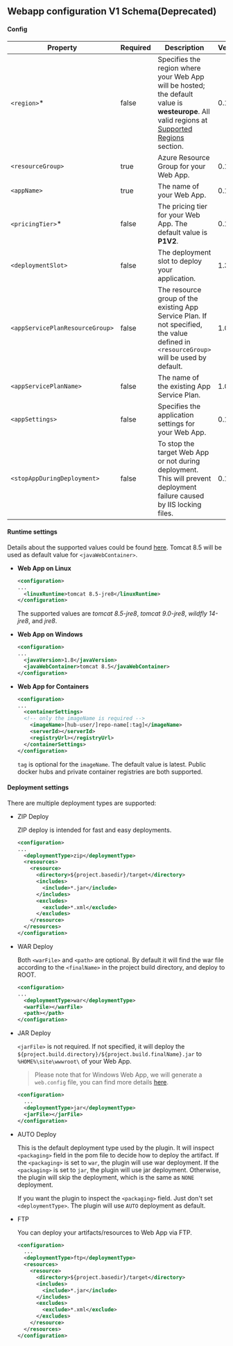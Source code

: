 ## Webapp configuration V1 Schema(Deprecated)

#### Config

Property | Required | Description | Version
---|---|---|---
`<region>`* | false | Specifies the region where your Web App will be hosted; the default value is **westeurope**. All valid regions at [Supported Regions](#region) section. | 0.1.0+
`<resourceGroup>` | true | Azure Resource Group for your Web App. | 0.1.0+
`<appName>` | true | The name of your Web App. | 0.1.0+
`<pricingTier>`* | false | The pricing tier for your Web App. The default value is **P1V2**.| 0.1.0+
`<deploymentSlot>` | false | The deployment slot to deploy your application. | 1.3.0+
`<appServicePlanResourceGroup>` | false | The resource group of the existing App Service Plan. If not specified, the value defined in `<resourceGroup>` will be used by default. | 1.0.0+
`<appServicePlanName>` | false | The name of the existing App Service Plan. | 1.0.0+
`<appSettings>` | false | Specifies the application settings for your Web App. | 0.1.0+
`<stopAppDuringDeployment>` | false | To stop the target Web App or not during deployment. This will prevent deployment failure caused by IIS locking files. | 0.1.4+
  

#### Runtime settings

  Details about the supported values could be found [here](README.md). Tomcat 8.5 will be used as default value for `<javaWebContainer>`.
  
- **Web App on Linux**
  ```xml
  <configuration>
  ...
    <linuxRuntime>tomcat 8.5-jre8</linuxRuntime>
  </configuration>
  ```
  The supported values are *tomcat 8.5-jre8*, *tomcat 9.0-jre8*, *wildfly 14-jre8*, and *jre8*.

- **Web App on Windows**
  ```xml
  <configuration>
  ...
    <javaVersion>1.8</javaVersion>
    <javaWebContainer>tomcat 8.5</javaWebContainer>
  </configuration>
  ```

- **Web App for Containers**    
  ```xml
  <configuration>
  ...
    <containerSettings>
    <!-- only the imageName is required --> 
      <imageName>[hub-user/]repo-name[:tag]</imageName>
      <serverId></serverId>
      <registryUrl></registryUrl>
    </containerSettings>
  </configuration>
  ```

    `tag` is optional for the `imageName`. The default value is latest. Public docker hubs and private container registries are both supported.


#### Deployment settings

  There are multiple deployment types are supported:
    
- ZIP Deploy
    
  ZIP deploy is intended for fast and easy deployments.
  ```xml
  <configuration>
  ...
    <deploymentType>zip</deploymentType>
    <resources>
      <resource>
        <directory>${project.basedir}/target</directory>
        <includes>
          <include>*.jar</include>
        </includes>
        <excludes>
          <exclude>*.xml</exclude>
        </excludes>
      </resource>
    </resources>
  </configuration>
  ```
- WAR Deploy
    
  Both `<warFile>` and `<path>` are optional. By default it will find the war file according to the `<finalName>` in the  project build directory, and deploy to ROOT.
  ```xml
  <configuration>
  ...
    <deploymentType>war</deploymentType>
    <warFile></warFile>
    <path></path>
  </configuration>
  ```
- JAR Deploy
    
  `<jarFile>` is not required. If not specified, it will deploy the `${project.build.directory}/${project.build.finalName}.jar` to `%HOME%\site\wwwroot\` of your Web App. 
  > Please note that for Windows Web App, we will generate a `web.config` file, you can find more details [here](../docs/web-config.md).
  ```xml
  <configuration>
    ...
    <deploymentType>jar</deploymentType>
    <jarFile></jarFile>
  </configuration>
  ```
    
- AUTO Deploy

  This is the default deployment type used by the plugin. It will inspect `<packaging>` field in the pom file to decide how to deploy the artifact. If the `<packaging>` is set to `war`, the plugin will use war deployment. If the `<packaging>` is set to `jar`, the plugin will use jar deployment. Otherwise, the plugin will skip the deployment, which is the same as `NONE` deployment.

  If you want the plugin to inspect the `<packaging>` field. Just don't set `<deploymentType>`. The plugin will use `AUTO` deployment as default.
    
- FTP
 
  You can deploy your artifacts/resources to Web App via FTP.
  ```xml
  <configuration>
    ...
    <deploymentType>ftp</deploymentType>
    <resources>
      <resource>
        <directory>${project.basedir}/target</directory>
        <includes>
          <include>*.jar</include>
        </includes>
        <excludes>
          <exclude>*.xml</exclude>
        </excludes>
      </resource>
    </resources>
  </configuration>
  ```